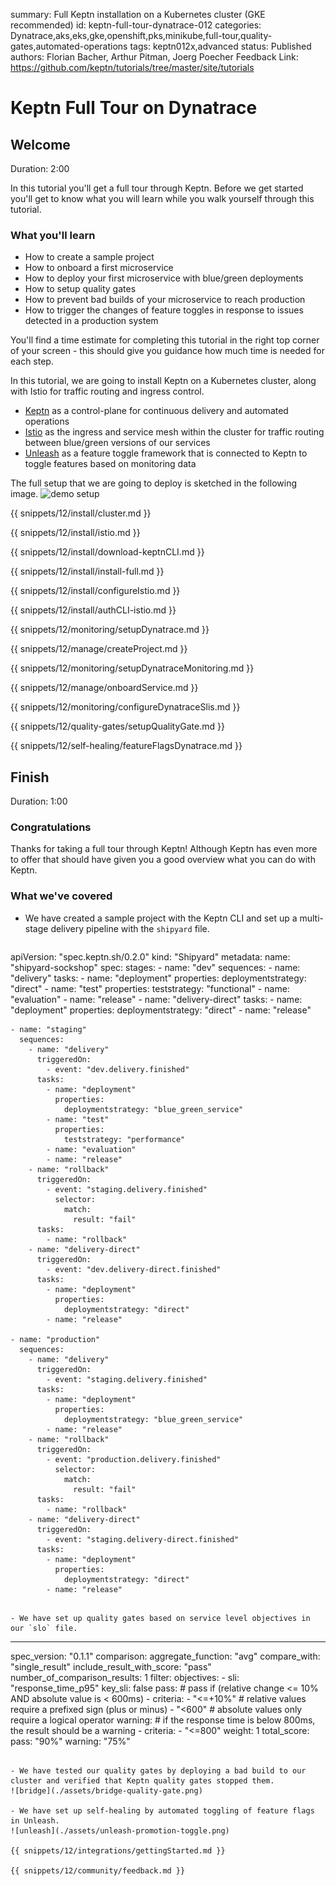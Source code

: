 summary: Full Keptn installation on a Kubernetes cluster (GKE recommended)
id: keptn-full-tour-dynatrace-012
categories: Dynatrace,aks,eks,gke,openshift,pks,minikube,full-tour,quality-gates,automated-operations
tags: keptn012x,advanced
status: Published 
authors: Florian Bacher, Arthur Pitman, Joerg Poecher
Feedback Link: https://github.com/keptn/tutorials/tree/master/site/tutorials


# Keptn Full Tour on Dynatrace

## Welcome
Duration: 2:00 


In this tutorial you'll get a full tour through Keptn. Before we get started you'll get to know what you will learn while you walk yourself through this tutorial.

### What you'll learn
- How to create a sample project
- How to onboard a first microservice
- How to deploy your first microservice with blue/green deployments
- How to setup quality gates 
- How to prevent bad builds of your microservice to reach production
- How to trigger the changes of feature toggles in response to issues detected in a production system
<!-- How to integrate other tools like Slack, MS Team, etc in your Keptn integration -->

You'll find a time estimate for completing this tutorial in the right top corner of your screen - this should give you guidance how much time is needed for each step.

In this tutorial, we are going to install Keptn on a Kubernetes cluster, along with Istio for traffic routing and ingress control.

- [Keptn](https://keptn.sh) as a control-plane for continuous delivery and automated operations
- [Istio](https://istio.io) as the ingress and service mesh within the cluster for traffic routing between blue/green versions of our services
- [Unleash](https://unleash.github.io/) as a feature toggle framework that is connected to Keptn to toggle features based on monitoring data


The full setup that we are going to deploy is sketched in the following image.
![demo setup](./assets/full-tour-dynatrace.png)


{{ snippets/12/install/cluster.md }}

{{ snippets/12/install/istio.md }}

{{ snippets/12/install/download-keptnCLI.md }}

{{ snippets/12/install/install-full.md }}

{{ snippets/12/install/configureIstio.md }}

{{ snippets/12/install/authCLI-istio.md }}

{{ snippets/12/monitoring/setupDynatrace.md }}

{{ snippets/12/manage/createProject.md }}

{{ snippets/12/monitoring/setupDynatraceMonitoring.md }}

{{ snippets/12/manage/onboardService.md }}

{{ snippets/12/monitoring/configureDynatraceSlis.md }}

{{ snippets/12/quality-gates/setupQualityGate.md }}

{{ snippets/12/self-healing/featureFlagsDynatrace.md }}



## Finish
Duration: 1:00

### Congratulations

Thanks for taking a full tour through Keptn!
Although Keptn has even more to offer that should have given you a good overview what you can do with Keptn.

### What we've covered


- We have created a sample project with the Keptn CLI and set up a multi-stage delivery pipeline with the `shipyard` file.
  ```
apiVersion: "spec.keptn.sh/0.2.0"
kind: "Shipyard"
metadata:
  name: "shipyard-sockshop"
spec:
  stages:
    - name: "dev"
      sequences:
        - name: "delivery"
          tasks:
            - name: "deployment"
              properties:
                deploymentstrategy: "direct"
            - name: "test"
              properties:
                teststrategy: "functional"
            - name: "evaluation"
            - name: "release"
        - name: "delivery-direct"
          tasks:
            - name: "deployment"
              properties:
                deploymentstrategy: "direct"
            - name: "release"

    - name: "staging"
      sequences:
        - name: "delivery"
          triggeredOn:
            - event: "dev.delivery.finished"
          tasks:
            - name: "deployment"
              properties:
                deploymentstrategy: "blue_green_service"
            - name: "test"
              properties:
                teststrategy: "performance"
            - name: "evaluation"
            - name: "release"
        - name: "rollback"
          triggeredOn:
            - event: "staging.delivery.finished"
              selector:
                match:
                  result: "fail"
          tasks:
            - name: "rollback"
        - name: "delivery-direct"
          triggeredOn:
            - event: "dev.delivery-direct.finished"
          tasks:
            - name: "deployment"
              properties:
                deploymentstrategy: "direct"
            - name: "release"

    - name: "production"
      sequences:
        - name: "delivery"
          triggeredOn:
            - event: "staging.delivery.finished"
          tasks:
            - name: "deployment"
              properties:
                deploymentstrategy: "blue_green_service"
            - name: "release"
        - name: "rollback"
          triggeredOn:
            - event: "production.delivery.finished"
              selector:
                match:
                  result: "fail"
          tasks:
            - name: "rollback"
        - name: "delivery-direct"
          triggeredOn:
            - event: "staging.delivery-direct.finished"
          tasks:
            - name: "deployment"
              properties:
                deploymentstrategy: "direct"
            - name: "release"
  ```

- We have set up quality gates based on service level objectives in our `slo` file.
  ```
  ---
  spec_version: "0.1.1"
  comparison:
    aggregate_function: "avg"
    compare_with: "single_result"
    include_result_with_score: "pass"
    number_of_comparison_results: 1
  filter:
  objectives:
    - sli: "response_time_p95"
      key_sli: false
      pass:             # pass if (relative change <= 10% AND absolute value is < 600ms)
        - criteria:
            - "<=+10%"  # relative values require a prefixed sign (plus or minus)
            - "<600"    # absolute values only require a logical operator
      warning:          # if the response time is below 800ms, the result should be a warning
        - criteria:
            - "<=800"
      weight: 1
  total_score:
    pass: "90%"
    warning: "75%"
  ```

- We have tested our quality gates by deploying a bad build to our cluster and verified that Keptn quality gates stopped them.
  ![bridge](./assets/bridge-quality-gate.png)

- We have set up self-healing by automated toggling of feature flags in Unleash.
  ![unleash](./assets/unleash-promotion-toggle.png)

{{ snippets/12/integrations/gettingStarted.md }}

{{ snippets/12/community/feedback.md }}
